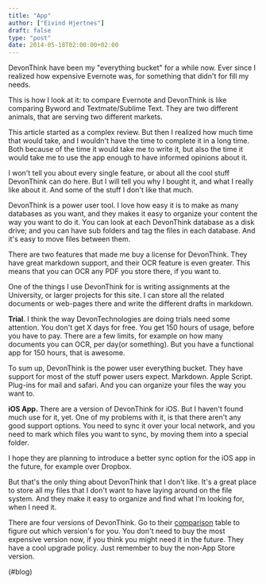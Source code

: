 ```yaml
---
title: "App"
author: ["Eivind Hjertnes"]
draft: false
type: "post"
date: 2014-05-18T02:00:00+02:00
---
```


DevonThink have been my "everything bucket" for a while now. Ever since
I realized how expensive Evernote was, for something that didn't for
fill my needs.

This is how I look at it: to compare Evernote and DevonThink is like
comparing Byword and Textmate/Sublime Text. They are two different
animals, that are serving two different markets.

This article started as a complex review. But then I realized how much
time that would take, and I wouldn't have the time to complete it in a
long time. Both because of the time it would take me to write it, but
also the time it would take me to use the app enough to have informed
opinions about it.

I won't tell you about every single feature, or about all the cool stuff
DevonThink can do here. But I will tell you why I bought it, and what I
really like about it. And some of the stuff I don't like that much.

DevonThink is a power user tool. I love how easy it is to make as many
databases as you want, and they makes it easy to organize your content
the way you want to do it. You can look at each DevonThink database as a
disk drive; and you can have sub folders and tag the files in each
database. And it's easy to move files between them.

There are two features that made me buy a license for DevonThink. They
have great markdown support, and their OCR feature is even greater. This
means that you can OCR any PDF you store there, if you want to.

One of the things I use DevonThink for is writing assignments at the
University, or larger projects for this site. I can store all the
related documents or web-pages there and write the different drafts in
markdown.

**Trial**. I think the way DevonTechnologies are doing trials need some
attention. You don't get X days for free. You get 150 hours of usage,
before you have to pay. There are a few limits, for example on how many
documents you can OCR, per day(or something). But you have a functional
app for 150 hours, that is awesome.

To sum up, DevonThink is the power user everything bucket. They have
support for most of the stuff power users expect. Markdown. Apple
Script. Plug-ins for mail and safari. And you can organize your files
the way you want to.

**iOS App.** There are a version of DevonThink for iOS. But I haven't
found much use for it, yet. One of my problems with it, is that there
aren't any good support options. You need to sync it over your local
network, and you need to mark which files you want to sync, by moving
them into a special folder.

I hope they are planning to introduce a better sync option for the iOS
app in the future, for example over Dropbox.

But that's the only thing about DevonThink that I don't like. It's a
great place to store all my files that I don't want to have laying
around on the file system. And they make it easy to organize and find
what I'm looking for, when I need it.

There are four versions of DevonThink. Go to their
[comparison](http://www.devontechnologies.com/products/devonthink/comparison.html)
table to figure out which version's for you. You don't need to buy the
most expensive version now, if you think you might need it in the
future. They have a cool upgrade policy. Just remember to buy the
non-App Store version.

(#blog)
